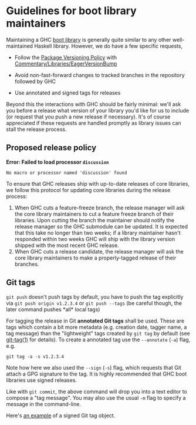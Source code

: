 # Guidelines for boot library maintainers



Maintaining a GHC [boot library](commentary/libraries) is generally quite similar to any other well-maintained Haskell library. However, we do have a few specific requests,


- Follow the [
  Package Versioning Policy](https://wiki.haskell.org/Package_versioning_policy) with [Commentary/Libraries/EagerVersionBump](commentary/libraries/eager-version-bump)

- Avoid non-fast-forward changes to tracked branches in the repository followed by GHC

- Use annotated and signed tags for releases


Beyond this the interactions with GHC should be fairly minimal: we'll ask you before a release what version of your library you'd like for us to include (or request that you push a new release if necessary). It's of course appreciated if these requests are handled promptly as library issues can stall the release process.


## Proposed release policy


**Error: Failed to load processor `discussion`**

```
No macro or processor named 'discussion' found
```


To ensure that GHC releases ship with up-to-date releases of core libraries, we follow this protocol for updating core libraries during the release process:


1. When GHC cuts a feature-freeze branch, the release manager will ask the core library maintainers to cut a feature freeze branch of their libraries. Upon cutting the branch the maintainer should notify the release manager so the GHC submodule can be updated. It is expected that this take no longer than two weeks; if a library maintainer hasn't responded within two weeks GHC will ship with the library version shipped with the most recent GHC release.
1. When GHC cuts a release candidate, the release manager will ask the core library maintainers to make a properly-tagged release of their branches.

## Git tags



`git push` doesn't push tags by default, you have to push the tag explicitly via `git push origin v1.2.3.4` or `git push --tags` (be careful though, the later command pushes \*all\* local tags)



For tagging the release in Git **annotated Git tags** shall be used. These are tags which contain a bit more metadata (e.g. creation date, tagger name, a tag message) than the "lightweight" tags created by `git tag` by default (see [
git-tag(1)](https://git-scm.com/docs/git-tag) for details). To create a annotated tag use the `--annotate` (`-a`) flag, e.g.


```wiki
git tag -a -s v1.2.3.4
```


Note how here we also used the `--sign` (`-s`) flag, which requests that Git attach a GPG signature to the tag. It is highly recommended that GHC boot libraries use signed releases.



Like with `git commit`, the above command will drop you into a text editor to compose a "tag message". You may also use the usual `-m` flag to specify a message in the command-line.



Here's [
an example](https://git.haskell.org/packages/deepseq.git/tag/c32a156c8dafaea05e91563afe2f72ad3590f57b) of a signed Git tag object.


